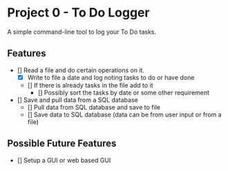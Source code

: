 # Project 0 - To Do Logger
A simple command-line tool to log your To Do tasks.

## Features
- [] Read a file and do certain operations on it.
    - [x] Write to file a date and log noting tasks to do or have done
    - [] If there is already tasks in the file add to it
        - [] Possibly sort the tasks by date or some other requirement 
- [] Save and pull data from a SQL database
    - [] Pull data from SQL database and save to file
    - [] Save data to SQL database (data can be from user input or from a file)

## Possible Future Features
- [] Setup a GUI or web based GUI